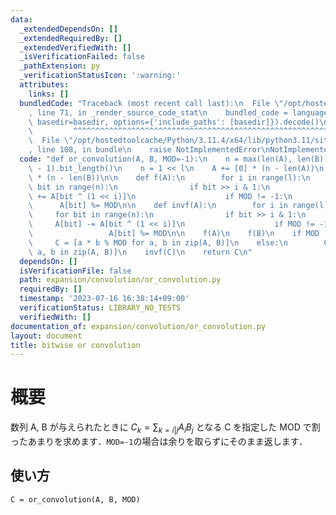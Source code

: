 ```yaml
---
data:
  _extendedDependsOn: []
  _extendedRequiredBy: []
  _extendedVerifiedWith: []
  _isVerificationFailed: false
  _pathExtension: py
  _verificationStatusIcon: ':warning:'
  attributes:
    links: []
  bundledCode: "Traceback (most recent call last):\n  File \"/opt/hostedtoolcache/Python/3.11.4/x64/lib/python3.11/site-packages/onlinejudge_verify/documentation/build.py\"\
    , line 71, in _render_source_code_stat\n    bundled_code = language.bundle(stat.path,\
    \ basedir=basedir, options={'include_paths': [basedir]}).decode()\n          \
    \         ^^^^^^^^^^^^^^^^^^^^^^^^^^^^^^^^^^^^^^^^^^^^^^^^^^^^^^^^^^^^^^^^^^^^^^^^^^^^^^^^^\n\
    \  File \"/opt/hostedtoolcache/Python/3.11.4/x64/lib/python3.11/site-packages/onlinejudge_verify/languages/python.py\"\
    , line 108, in bundle\n    raise NotImplementedError\nNotImplementedError\n"
  code: "def or_convolution(A, B, MOD=-1):\n    n = max(len(A), len(B))\n    l = (n\
    \ - 1).bit_length()\n    n = 1 << l\n    A += [0] * (n - len(A))\n    B += [0]\
    \ * (n - len(B))\n\n    def f(A):\n        for i in range(l):\n            for\
    \ bit in range(n):\n                if bit >> i & 1:\n                    A[bit]\
    \ += A[bit ^ (1 << i)]\n                    if MOD != -1:\n                  \
    \      A[bit] %= MOD\n\n    def invf(A):\n        for i in range(l):\n       \
    \     for bit in range(n):\n                if bit >> i & 1:\n               \
    \     A[bit] -= A[bit ^ (1 << i)]\n                    if MOD != -1:\n       \
    \                 A[bit] %= MOD\n\n    f(A)\n    f(B)\n    if MOD != -1:\n   \
    \     C = [a * b % MOD for a, b in zip(A, B)]\n    else:\n        C = [a * b for\
    \ a, b in zip(A, B)]\n    invf(C)\n    return C\n"
  dependsOn: []
  isVerificationFile: false
  path: expansion/convolution/or_convolution.py
  requiredBy: []
  timestamp: '2023-07-16 16:38:14+09:00'
  verificationStatus: LIBRARY_NO_TESTS
  verifiedWith: []
documentation_of: expansion/convolution/or_convolution.py
layout: document
title: bitwise or convolution
---
```


# 概要
数列 A, B が与えられたときに
$C_k = \sum_{k = i| j} A_i B_j$
となる C を指定した MOD で割ったあまりを求めます．`MOD=-1`の場合は余りを取らずにそのまま返します．

## 使い方

```
C = or_convolution(A, B, MOD)
```
